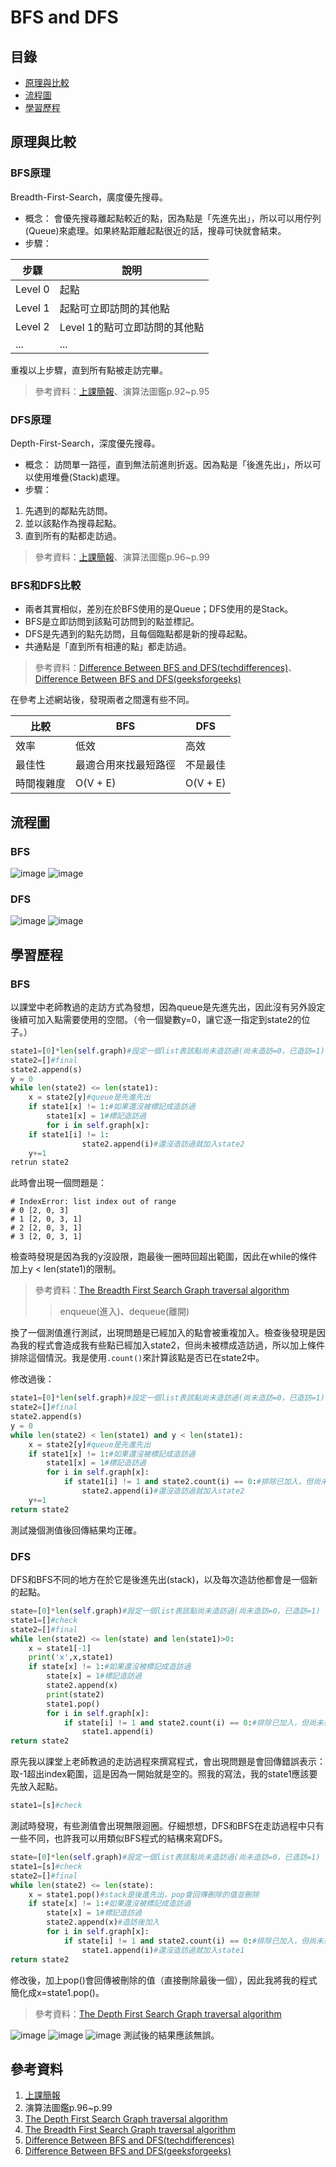 # BFS and DFS
## 目錄
* [原理與比較](https://github.com/HTY62006/MyLearningNote/blob/master/HW5/BFS%26DFS.md#%E5%8E%9F%E7%90%86%E8%88%87%E6%AF%94%E8%BC%83)
* [流程圖](https://github.com/HTY62006/MyLearningNote/blob/master/HW5/BFS%26DFS.md#%E6%B5%81%E7%A8%8B%E5%9C%96)
* [學習歷程](https://github.com/HTY62006/MyLearningNote/blob/master/HW5/BFS%26DFS.md#%E5%AD%B8%E7%BF%92%E6%AD%B7%E7%A8%8B)
## 原理與比較
### BFS原理
Breadth-First-Search，廣度優先搜尋。
* 概念：
會優先搜尋離起點較近的點，因為點是「先進先出」，所以可以用佇列(Queue)來處理。如果終點距離起點很近的話，搜尋可快就會結束。
* 步驟：

步驟    | 說明
--------|-------------------------
Level 0 | 起點
Level 1 | 起點可立即訪問的其他點 
Level 2 | Level 1的點可立即訪問的其他點
...     | ...

重複以上步驟，直到所有點被走訪完畢。
> 參考資料：[上課簡報](https://docs.google.com/presentation/d/e/2PACX-1vTma_vOZyE70O23KWw4I4Y78aAaT5fJSTq7Mae912kCwka_u5ZMWPoo14D86-x-57kZPbb6hAGktSW4/pub?start=false&loop=false&delayms=3000&slide=id.g7a5d8b85ee_0_23)、演算法圖鑑p.92~p.95
### DFS原理
Depth-First-Search，深度優先搜尋。
* 概念：
訪問單一路徑，直到無法前進則折返。因為點是「後進先出」，所以可以使用堆疊(Stack)處理。
* 步驟：
1. 先遇到的鄰點先訪問。
2. 並以該點作為搜尋起點。
3. 直到所有的點都走訪過。
> 參考資料：[上課簡報](https://docs.google.com/presentation/d/e/2PACX-1vTma_vOZyE70O23KWw4I4Y78aAaT5fJSTq7Mae912kCwka_u5ZMWPoo14D86-x-57kZPbb6hAGktSW4/pub?start=false&loop=false&delayms=3000&slide=id.g7a5d8b85ee_0_23)、演算法圖鑑p.96~p.99
### BFS和DFS比較
* 兩者其實相似，差別在於BFS使用的是Queue；DFS使用的是Stack。
* BFS是立即訪問到該點可訪問到的點並標記。
* DFS是先遇到的點先訪問，且每個臨點都是新的搜尋起點。
* 共通點是「直到所有相連的點」都走訪過。
> 參考資料：[Difference Between BFS and DFS(techdifferences)](https://techdifferences.com/difference-between-bfs-and-dfs.html)、[Difference Between BFS and DFS(geeksforgeeks)](https://www.geeksforgeeks.org/difference-between-bfs-and-dfs/)

在參考上述網站後，發現兩者之間還有些不同。

比較    | BFS | DFS
--------|-----|--------------------
效率 | 低效 | 高效
最佳性 | 最適合用來找最短路徑 | 不是最佳
時間複雜度 | O(V + E) | O(V + E)

## 流程圖
### BFS
![image](https://images.plurk.com/5p2wlLCtoFK1K3oV0weyWl.jpg)
![image](https://images.plurk.com/2XZN2AkUFOwx9gxZI1Xgz8.jpg)
### DFS
![image](https://images.plurk.com/tlCBIAzLTvikxcjgKD9ZM.jpg)
![image](https://images.plurk.com/t4jp6CDlj8EBd9WcpSgjf.jpg)
## 學習歷程
### BFS
以課堂中老師教過的走訪方式為發想，因為queue是先進先出，因此沒有另外設定後續可加入點需要使用的空間。（令一個變數y=0，讓它逐一指定到state2的位子。）
```Python
state1=[0]*len(self.graph)#設定一個list表該點尚未造訪過(尚未造訪=0，已造訪=1)
state2=[]#final
state2.append(s)
y = 0
while len(state2) <= len(state1):
    x = state2[y]#queue是先進先出
    if state1[x] != 1:#如果還沒被標記成造訪過
        state1[x] = 1#標記造訪過
        for i in self.graph[x]:
    if state1[i] != 1:
                state2.append(i)#還沒造訪過就加入state2
    y+=1
retrun state2
```
此時會出現一個問題是：
```Text
# IndexError: list index out of range
# 0 [2, 0, 3]
# 1 [2, 0, 3, 1]
# 2 [2, 0, 3, 1]
# 3 [2, 0, 3, 1]
```
檢查時發現是因為我的y沒設限，跑最後一圈時回超出範圍，因此在while的條件加上y < len(state1)的限制。
> 參考資料：[The Breadth First Search Graph traversal algorithm
](http://www.mathcs.emory.edu/~cheung/Courses/171/Syllabus/11-Graph/bfs.html)
>> enqueue(進入)、dequeue(離開)

換了一個測值進行測試，出現問題是已經加入的點會被重複加入。檢查後發現是因為我的程式會造成我有些點已經加入state2，但尚未被標成造訪過，所以加上條件排除這個情況。我是使用`.count()`來計算該點是否已在state2中。

修改過後：
```Python
state1=[0]*len(self.graph)#設定一個list表該點尚未造訪過(尚未造訪=0，已造訪=1)
state2=[]#final
state2.append(s)
y = 0
while len(state2) < len(state1) and y < len(state1):
    x = state2[y]#queue是先進先出
    if state1[x] != 1:#如果還沒被標記成造訪過
        state1[x] = 1#標記造訪過
        for i in self.graph[x]:
            if state1[i] != 1 and state2.count(i) == 0:#排除已加入，但尚未標造訪過的點
                state2.append(i)#還沒造訪過就加入state2
    y+=1
return state2
```
測試幾個測值後回傳結果均正確。
### DFS
DFS和BFS不同的地方在於它是後進先出(stack)，以及每次造訪他都會是一個新的起點。
```Python
state=[0]*len(self.graph)#設定一個list表該點尚未造訪過(尚未造訪=0，已造訪=1)
state1=[]#check
state2=[]#final
while len(state2) <= len(state) and len(state1)>0:
    x = state1[-1]
    print('x',x,state1)
    if state[x] != 1:#如果還沒被標記成造訪過
        state[x] = 1#標記造訪過
        state2.append(x)
        print(state2)
        state1.pop()
        for i in self.graph[x]:
            if state[i] != 1 and state2.count(i) == 0:#排除已加入，但尚未標造訪過的點
                state1.append(i)
return state2
```
原先我以課堂上老師教過的走訪過程來撰寫程式，會出現問題是會回傳錯誤表示：取-1超出index範圍，這是因為一開始就是空的。照我的寫法，我的state1應該要先放入起點。
```Python
state1=[s]#check
```
測試時發現，有些測值會出現無限迴圈。仔細想想，DFS和BFS在走訪過程中只有一些不同，也許我可以用類似BFS程式的結構來寫DFS。
```Python
state=[0]*len(self.graph)#設定一個list表該點尚未造訪過(尚未造訪=0，已造訪=1)
state1=[s]#check
state2=[]#final
while len(state2) <= len(state):
    x = state1.pop()#stack是後進先出，pop會回傳刪除的值並刪除
    if state[x] != 1:#如果還沒被標記成造訪過
        state[x] = 1#標記造訪過
        state2.append(x)#造訪後加入
        for i in self.graph[x]:
            if state[i] != 1 and state2.count(i) == 0:#排除已加入，但尚未標造訪過的點
                state1.append(i)#還沒造訪過就加入state1
return state2
```
修改後，加上pop()會回傳被刪除的值（直接刪除最後一個），因此我將我的程式簡化成x=state1.pop()。
> 參考資料：[The Depth First Search Graph traversal algorithm](http://www.mathcs.emory.edu/~cheung/Courses/171/Syllabus/11-Graph/dfs.html)

![image](https://images.plurk.com/36P7ofZAR8G7wwD9sA5t9c.png) ![image](https://images.plurk.com/1LjwVoGRjOJ8RJXHDcZmhI.png) ![image](https://images.plurk.com/Dn5KS9QwrtHMApvkyM6Pw.png)
測試後的結果應該無誤。
## 參考資料
1. [上課簡報](https://docs.google.com/presentation/d/e/2PACX-1vTma_vOZyE70O23KWw4I4Y78aAaT5fJSTq7Mae912kCwka_u5ZMWPoo14D86-x-57kZPbb6hAGktSW4/pub?start=false&loop=false&delayms=3000&slide=id.g7a5d8b85ee_0_23)
2. 演算法圖鑑p.96~p.99
3. [The Depth First Search Graph traversal algorithm](http://www.mathcs.emory.edu/~cheung/Courses/171/Syllabus/11-Graph/dfs.html)
4. [The Breadth First Search Graph traversal algorithm
](http://www.mathcs.emory.edu/~cheung/Courses/171/Syllabus/11-Graph/bfs.html)
5. [Difference Between BFS and DFS(techdifferences)](https://techdifferences.com/difference-between-bfs-and-dfs.html)
6. [Difference Between BFS and DFS(geeksforgeeks)](https://www.geeksforgeeks.org/difference-between-bfs-and-dfs/)
